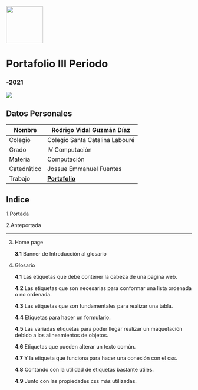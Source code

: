 <img width="100px" src="https://jefuentes80.github.io/starup_scl/img/logo_SCL%20(3).png">
<h1> Portafolio III Periodo</h3>
<h3> -2021</h3>

<img width:200px src="https://images.unsplash.com/photo-1542831371-29b0f74f9713?ixid=MnwxMjA3fDB8MHxwaG90by1wYWdlfHx8fGVufDB8fHx8&ixlib=rb-1.2.1&auto=format&fit=crop&w=750&q=80">

## Datos Personales
| Nombre  | Rodrigo Vidal Guzmán Díaz  |
| ------------ | ------------ |
|  Colegio |  Colegio  Santa Catalina Labouré  |
| Grado  |  IV Computación |
| Materia  | Computación  |
| Catedrático  |  Jossue Emmanuel Fuentes |
| Trabajo  |  <a href="https://rodrigovidalguzmandiaz.github.io/Ejercicio_2/"><strong>Portafolio</strong></a> |
## Indice
   1.Portada

   2.Anteportada
   
___________________________________________________________________________________________________________________
3. Home page

      **3.1** Banner de Introducción al glosario

4. Glosario

    **4.1** Las etiquetas que debe contener la cabeza de una pagina web.

      **4.2**  Las etiquetas que son necesarias para conformar una lista ordenada o no ordenada.

      **4.3**	Las etiquetas que son fundamentales para realizar una tabla.

      **4.4**	Etiquetas para hacer un formulario.

      **4.5**	Las variadas etiquetas para poder llegar realizar un
maquetación debido a los alineamientos de objetos.

      **4.6**	Etiquetas que pueden alterar un texto común.

      **4.7**	Y la etiqueta que funciona para hacer una conexión con el css.

      **4.8**	Contando con la utilidad de etiquetas bastante útiles.

      **4.9**	Junto con las propiedades css más utilizadas.

